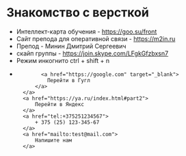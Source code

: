 # Знакомство с версткой
- Интеллект-карта обучения - https://goo.su/front
- Сайт препода для оперативной связи - https://m2in.ru
- Препод - Минин Дмитрий Сергеевич
- скайп группы - https://join.skype.com/LFgkGfzbxsn7
- Режим инкогнито ctrl + shift + n 
-             <a href="https://google.com" target="_blank">
                Перейти в Гугл
            </a>
        </a>
        <a href="https://ya.ru/index.html#part2">
            Перейти в Яндекс
        </a>
        <a href="tel:+375251234567">
            + 375 (25) 123-345-67
        </a>
        <a href="mailto:test@mail.com">
            Напишите нам
        </a>
